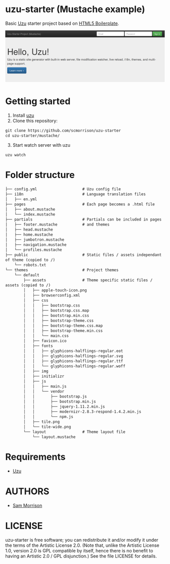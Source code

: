 uzu-starter (Mustache example)
===========

Basic [Uzu](https://github.com/scmorrison/uzu) starter project based on [HTML5 Boilerplate](https://html5boilerplate.com/).

![uzu-starter screenshot](https://raw.githubusercontent.com/scmorrison/uzu-starter/master/ss/uzu-starter-ss.png)

Getting started
===============

1. Install [uzu](https://github.com/scmorrison/uzu)
2. Clone this repository:
```
git clone https://github.com/scmorrison/uzu-starter
cd uzu-starter/mustache/
```
3. Start watch server with uzu
```
uzu watch
```

Folder structure
================

```
├── config.yml                    # Uzu config file
├── i18n                          # Language translation files
│   ├── en.yml
├── pages                         # Each page becomes a .html file
│   ├── about.mustache
│   └── index.mustache
├── partials                      # Partials can be included in pages
│   ├── footer.mustache           # and themes
│   ├── head.mustache
│   ├── home.mustache
│   ├── jumbotron.mustache
│   ├── navigation.mustache
│   └── profiles.mustache
├── public                        # Static files / assets independant of theme (copied to /)
    └── robots.txt
└── themes                        # Project themes
    └── default
        ├── assets                # Theme specific static files / assets (copied to /)
        │   ├── apple-touch-icon.png
        │   ├── browserconfig.xml
        │   ├── css
        │   │   ├── bootstrap.css
        │   │   ├── bootstrap.css.map
        │   │   ├── bootstrap.min.css
        │   │   ├── bootstrap-theme.css
        │   │   ├── bootstrap-theme.css.map
        │   │   ├── bootstrap-theme.min.css
        │   │   └── main.css
        │   ├── favicon.ico
        │   ├── fonts
        │   │   ├── glyphicons-halflings-regular.eot
        │   │   ├── glyphicons-halflings-regular.svg
        │   │   ├── glyphicons-halflings-regular.ttf
        │   │   └── glyphicons-halflings-regular.woff
        │   ├── img
        │   ├── initializr
        │   ├── js
        │   │   ├── main.js
        │   │   └── vendor
        │   │       ├── bootstrap.js
        │   │       ├── bootstrap.min.js
        │   │       ├── jquery-1.11.2.min.js
        │   │       ├── modernizr-2.8.3-respond-1.4.2.min.js
        │   │       └── npm.js
        │   ├── tile.png
        │   └── tile-wide.png
        └── layout                # Theme layout file
            └── layout.mustache
```

Requirements
============

* [Uzu](https://github.com/scmorrison/uzu)

AUTHORS
=======

* [Sam Morrison](@samcns)

LICENSE
=======

uzu-starter is free software; you can redistribute it and/or modify it under the terms of the Artistic License 2.0. (Note that, unlike the Artistic License 1.0, version 2.0 is GPL compatible by itself, hence there is no benefit to having an Artistic 2.0 / GPL disjunction.) See the file LICENSE for details.


